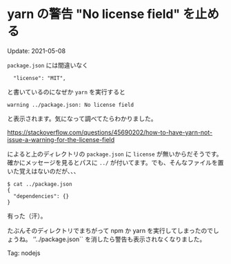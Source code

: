 # yarn の警告 "No license field" を止める

Update: 2021-05-08


``package.json`` には間違いなく

```
  "license": "MIT",
```

と書いているのになぜか ``yarn`` を実行すると

```
warning ../package.json: No license field
```

と表示されます。気になって調べてたらわかりました。

<https://stackoverflow.com/questions/45690202/how-to-have-yarn-not-issue-a-warning-for-the-license-field>

によると上のディレクトリの ``package.json`` に ``license`` が無いからだそうです。確かにメッセージを見るとパスに ``../`` が付いてます。でも、そんなファイルを置いた覚えはないのだが、、、

```
$ cat ../package.json
{
  "dependencies": {}
}
```

有った（汗）。

たぶんそのディレクトリでまちがって npm か yarn を実行してしまったのでしょうね。
’’../package.json`` を消したら警告も表示されなくなりました。



Tag: nodejs



